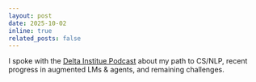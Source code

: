 ```yaml
---
layout: post
date: 2025-10-02
inline: true
related_posts: false
---
```


I spoke with the [Delta Institue Podcast](https://youtu.be/nroNb-Fgcgs?si=Y_EDmPrGl6a3vHsB) about my path to CS/NLP, recent progress in augmented LMs & agents, and remaining challenges.